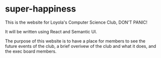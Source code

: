 # super-happiness
This is the website for Loyola's Computer Science Club, DON'T PANIC!

It will be written using React and Semantic UI.

The purpose of this website is to have a place for members to see the future events of the club, a brief overivew of the club and what it does, and the exec board members.
